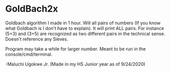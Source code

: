 # GoldBach2x
Goldbach algorithm I made in 1 hour. Will all pairs of numbers (If you know what Goldbach is I don't have to explain). It will print ALL pairs. For instance (5+3) and (3+5) are recognized as two different pairs in the technical sense. Doesn't reference any Sieves.

Program may take a while for larger number. Meant to be run in the console/cmd/terminal.

-Maluchi Ugokwe Jr. (Made in my HS Junior year as of 9/24/2020)
